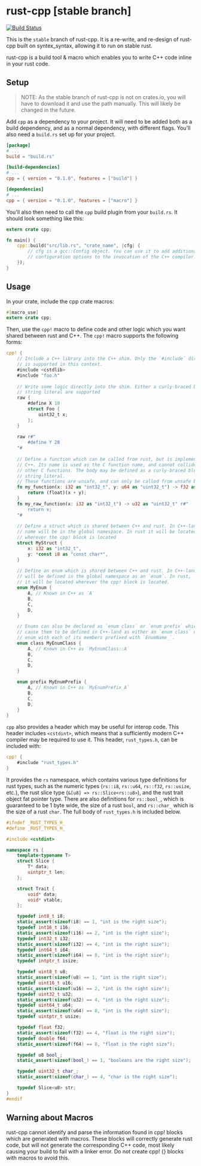# rust-cpp [stable branch]

[![Build Status](https://travis-ci.org/mystor/rust-cpp.svg?branch=stable)](https://travis-ci.org/mystor/rust-cpp)

This is the `stable` branch of rust-cpp. It is a re-write, and re-design of
rust-cpp built on syntex_syntax, allowing it to run on stable rust.

rust-cpp is a build tool & macro which enables you to write C++ code inline in
your rust code.

## Setup

> NOTE: As the stable branch of rust-cpp is not on crates.io, you will have to
> download it and use the path manually. This will likely be changed in the
> future.

Add `cpp` as a dependency to your project. It will need to be added both as a
build dependency, and as a normal dependency, with different flags. You'll also
need a `build.rs` set up for your project.

```toml
[package]
# ...
build = "build.rs"

[build-dependencies]
# ...
cpp = { version = "0.1.0", features = ["build"] }

[dependencies]
# ...
cpp = { version = "0.1.0", features = ["macro"] }
```

You'll also then need to call the `cpp` build plugin from your `build.rs`. It
should look something like this:

```rust
extern crate cpp;

fn main() {
    cpp::build("src/lib.rs", "crate_name", |cfg| {
        // cfg is a gcc::Config object. You can use it to add additional
        // configuration options to the invocation of the C++ compiler.
    });
}
```

## Usage

In your crate, include the cpp crate macros:

```rust
#[macro_use]
extern crate cpp;
```

Then, use the `cpp!` macro to define code and other logic which you want shared
between rust and C++. The `cpp!` macro supports the following forms:

```rust
cpp! {
    // Include a C++ library into the C++ shim. Only the `#include` directive 
    // is supported in this context.
    #include <cstdlib>
    #include "foo.h"
    
    // Write some logic directly into the shim. Either a curly-braced block or
    // string literal are supported
    raw {
        #define X 10
        struct Foo {
            uint32_t x;
        };
    }
    
    raw r#"
        #define Y 20
    "#
    
    // Define a function which can be called from rust, but is implemented in
    // C++. Its name is used as the C function name, and cannot collide with
    // other C functions. The body may be defined as a curly-braced block or 
    // string literal.
    // These functions are unsafe, and can only be called from unsafe blocks.
    fn my_function(x: i32 as "int32_t", y: u64 as "uint32_t") -> f32 as "float" {
        return (float)(x + y);
    }
    fn my_raw_function(x: i32 as "int32_t") -> u32 as "uint32_t" r#"
        return x;
    "#
    
    // Define a struct which is shared between C++ and rust. In C++-land its
    // name will be in the global namespace. In rust it will be located 
    // wherever the cpp! block is located
    struct MyStruct {
        x: i32 as "int32_t",
        y: *const i8 as "const char*",
    }
    
    // Define an enum which is shared between C++ and rust. In C++-land it 
    // will be defined in the global namespace as an `enum`. In rust,
    // it will be located wherever the cpp! block is located.
    enum MyEnum {
        A, // Known in C++ as `A`
        B,
        C,
        D,
    }

    // Enums can also be declared as `enum class` or `enum prefix` which will
    // cause them to be defined in C++-land as either an `enum class` or an
    // enum with each of its members prefixed with `EnumName_`.
    enum class MyEnumClass {
        A, // Known in C++ as `MyEnumClass::A`
        B,
        C,
        D,
    }

    enum prefix MyEnumPrefix {
        A, // Known in C++ as `MyEnumPrefix_A`
        B,
        C,
        D,
    }
}
```

`cpp` also provides a header which may be useful for interop code. This header
includes `<cstdint>`, which means that a sufficiently modern C++ compiler may be
required to use it. This header, `rust_types.h`, can be included with:

```rust
cpp! {
    #include "rust_types.h"
}
```

It provides the `rs` namespace, which contains various type definitions for rust
types, such as the numeric types (`rs::i8`, `rs::u64`, `rs::f32`, `rs::usize`,
etc.), the rust slice type (`&[u8] => rs::Slice<rs::u8>`), and the rust trait
object fat pointer type. There are also definitions for `rs::bool_`, which is
guaranteed to be 1 byte wide, the size of a rust `bool`, and `rs::char_` which
is the size of a rust `char`. The full body of `rust_types.h` is included below.

```c++
#ifndef _RUST_TYPES_H_
#define _RUST_TYPES_H_

#include <cstdint>

namespace rs {
    template<typename T>
    struct Slice {
        T* data;
        uintptr_t len;
    };

    struct Trait {
        void* data;
        void* vtable;
    };

    typedef int8_t i8;
    static_assert(sizeof(i8) == 1, "int is the right size");
    typedef int16_t i16;
    static_assert(sizeof(i16) == 2, "int is the right size");
    typedef int32_t i32;
    static_assert(sizeof(i32) == 4, "int is the right size");
    typedef int64_t i64;
    static_assert(sizeof(i64) == 8, "int is the right size");
    typedef intptr_t isize;

    typedef uint8_t u8;
    static_assert(sizeof(u8) == 1, "int is the right size");
    typedef uint16_t u16;
    static_assert(sizeof(u16) == 2, "int is the right size");
    typedef uint32_t u32;
    static_assert(sizeof(u32) == 4, "int is the right size");
    typedef uint64_t u64;
    static_assert(sizeof(u64) == 8, "int is the right size");
    typedef uintptr_t usize;

    typedef float f32;
    static_assert(sizeof(f32) == 4, "float is the right size");
    typedef double f64;
    static_assert(sizeof(f64) == 8, "float is the right size");

    typedef u8 bool_;
    static_assert(sizeof(bool_) == 1, "booleans are the right size");

    typedef uint32_t char_;
    static_assert(sizeof(char_) == 4, "char is the right size");

    typedef Slice<u8> str;
}
#endif
```

## Warning about Macros

rust-cpp cannot identify and parse the information found in cpp! blocks which
are generated with macros. These blocks will correctly generate rust code, but
will not generate the corresponding C++ code, most likely causing your build to
fail with a linker error. Do not create cpp! {} blocks with macros to avoid
this.
